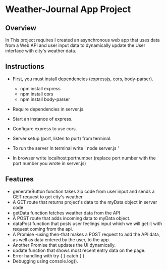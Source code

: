 # Weather-Journal App Project

## Overview
In This project requires I created an asynchronous web app that uses data from a Web API and user input data to dynamically update the User interface with city's weather data.

## Instructions
- First, you must install dependencies (expressjs, cors, body-parser).
    * npm install express
    * npm install cors
    * npm install  body-parser

- Require dependencies in server.js.
- Start an instance of express.
- Configure express to use cors.
- Server setup (port, listen to port) from terminal.
- To run the server In terminal write ' node server.js '
- In browser write localhost:portnumber (replace port number with the port number you wrote in server.js)

## Features
* generateButton function takes zip code from user input and sends a GET request to get city's weather
* A GET route that returns project's data to the myData object in server code
* getData function fetches weather data from the API
* A POST route that adds incoming data to myData object.
* dataPost function that posts user feelings input which we will get it with request coming from the api.
* A Promise -using then-that makes a POST request to add the API data, as well as data entered by the user, to the app.
* Another Promise that updates the UI dynamically.
* update function that shows most recent entry data on the page.
* Error handling with try { } catch { }
* Debugging using console.log().